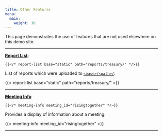 ```yaml
---
title: Other Features
menu:
  main:
    weight: 30
---
```


This page demonstrates the use of features that are not used elsewhere on this demo site.

---

**[Report List](https://recoverysource.io/aamod/usage.html#report-list)**:

```jinja
{{</* report-list base="static" path="reports/treasury/" */>}}
```

List of reports which were uploaded to [``<base>/<path>/``](https://github.com/recoverysource/aamod/tree/master/exampleSite/static/reports/treasury/):

{{< report-list base="static" path="reports/treasury/" >}}

---

**[Meeting Info](https://recoverysource.io/aamod/usage.html#meeting-info)**:

```jinja
{{</* meeting-info meeting_id="risingtogether" */>}}
```

Provides a display of information about a meeting.

{{< meeting-info meeting_id="risingtogether" >}}

---
